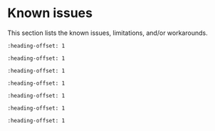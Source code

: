 # Known issues 

This section lists the known issues, limitations, and/or workarounds.

```{include} /release/known_issues/known_issue_new_project_wizard_compile_failure.md
:heading-offset: 1
```

```{include} /release/known_issues/known_issue_only_freertos_is_tested_for_rtos_support.md
:heading-offset: 1
```

```{include} /release/known_issues/known_issue_disabled_pairing_and_bonding_for_most_sensor_appli.md
:heading-offset: 1
```

```{include} /release/known_issues/known_issue_bluetooth_le.md
:heading-offset: 1
```

```{include} /release/known_issues/known_issue_other_limitations.md
:heading-offset: 1
```

```{include} /release/known_issues/latest_mcux_ide_24_9_25_cannot_support_multicore_compiling.md
:heading-offset: 1
```


```{include} ../../../../release/known_issues/examples_hello_world_ns_secure_faults_ns_and_secure_faults_trdc_ns_have_incorrect_library_path_in_gui_projects.md
:heading-offset: 1
```